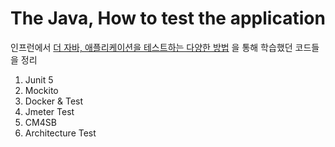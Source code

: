# The Java, How to test the application

인프런에서 [더 자바, 애플리케이션을 테스트하는 다양한 방법](https://www.inflearn.com/course/the-java-application-test/dashboard)
을 통해 학습했던 코드들을 정리

1. Junit 5
2. Mockito
3. Docker & Test
4. Jmeter Test
5. CM4SB
6. Architecture Test